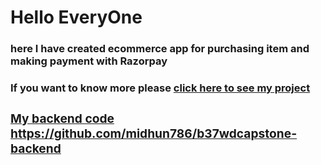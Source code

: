 <h1>Hello EveryOne</h1>
<h3>here I have created ecommerce app for purchasing item and making payment with Razorpay</h3>
<h3>If you want to know more please <a href="https://super-toffee-87905c.netlify.app"/> click here to see my project 

<h3> My backend code  <a href="https://github.com/midhun786/b37wdcapstone-backend"/> https://github.com/midhun786/b37wdcapstone-backend
